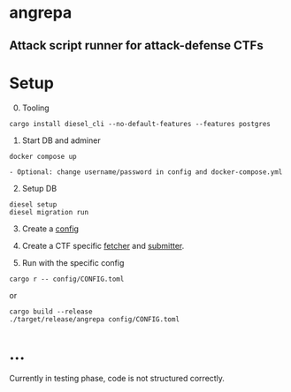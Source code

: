# angrepa
## Attack script runner for attack-defense CTFs

# Setup
0. Tooling
```
cargo install diesel_cli --no-default-features --features postgres
```

1. Start DB and adminer
```
docker compose up
```
    - Optional: change username/password in config and docker-compose.yml

2. Setup DB
```
diesel setup
diesel migration run
```

3. Create a [config](./config/)

4. Create a CTF specific [fetcher](./src/manager/fetcher/) and [submitter](./src/manager/submitter/).

5. Run with the specific config
```
cargo r -- config/CONFIG.toml
```
or
```
cargo build --release
./target/release/angrepa config/CONFIG.toml
```

# ...

Currently in testing phase, code is not structured correctly.